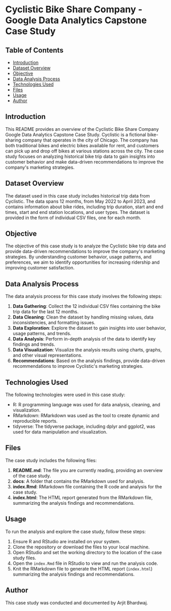 # Cyclistic Bike Share Company - Google Data Analytics Capstone Case Study

## Table of Contents

- [Introduction](#introduction)
- [Dataset Overview](#dataset-overview)
- [Objective](#objective)
- [Data Analysis Process](#data-analysis-process)
- [Technologies Used](#technologies-used)
- [Files](#files)
- [Usage](#usage)
- [Author](#author)

## Introduction

This README provides an overview of the Cyclistic Bike Share Company Google Data Analytics Capstone Case Study. Cyclistic is a fictional bike-sharing company that operates in the city of Chicago. The company has both traditional bikes and electric bikes available for rent, and customers can pick up and drop off bikes at various stations across the city. The case study focuses on analyzing historical bike trip data to gain insights into customer behavior and make data-driven recommendations to improve the company's marketing strategies.

## Dataset Overview

The dataset used in this case study includes historical trip data from Cyclistic. The data spans 12 months, from May 2022 to April 2023, and contains information about bike rides, including trip duration, start and end times, start and end station locations, and user types. The dataset is provided in the form of individual CSV files, one for each month.

## Objective

The objective of this case study is to analyze the Cyclistic bike trip data and provide data-driven recommendations to improve the company's marketing strategies. By understanding customer behavior, usage patterns, and preferences, we aim to identify opportunities for increasing ridership and improving customer satisfaction.

## Data Analysis Process

The data analysis process for this case study involves the following steps:

1. **Data Gathering**: Collect the 12 individual CSV files containing the bike trip data for the last 12 months.
2. **Data Cleaning**: Clean the dataset by handling missing values, data inconsistencies, and formatting issues.
3. **Data Exploration**: Explore the dataset to gain insights into user behavior, usage patterns, and trends.
4. **Data Analysis**: Perform in-depth analysis of the data to identify key findings and trends.
5. **Data Visualization**: Visualize the analysis results using charts, graphs, and other visual representations.
6. **Recommendations**: Based on the analysis findings, provide data-driven recommendations to improve Cyclistic's marketing strategies.

## Technologies Used

The following technologies were used in this case study:

- R: R programming language was used for data analysis, cleaning, and visualization.
- RMarkdown: RMarkdown was used as the tool to create dynamic and reproducible reports.
- tidyverse: The tidyverse package, including dplyr and ggplot2, was used for data manipulation and visualization.

## Files

The case study includes the following files:

1. **README.md**: The file you are currently reading, providing an overview of the case study.
2. **docs**: A folder that contains the RMarkdown used for analysis.
3. **index.Rmd**: RMarkdown file containing the R code and analysis for the case study.
4. **index.html**: The HTML report generated from the RMarkdown file, summarizing the analysis findings and recommendations.


## Usage

To run the analysis and explore the case study, follow these steps:

1. Ensure R and RStudio are installed on your system.
2. Clone the repository or download the files to your local machine.
3. Open RStudio and set the working directory to the location of the case study files.
4. Open the `index.Rmd` file in RStudio to view and run the analysis code.
5. Knit the RMarkdown file to generate the HTML report (`index.html`) summarizing the analysis findings and recommendations.


## Author

This case study was conducted and documented by Arjit Bhardwaj.
